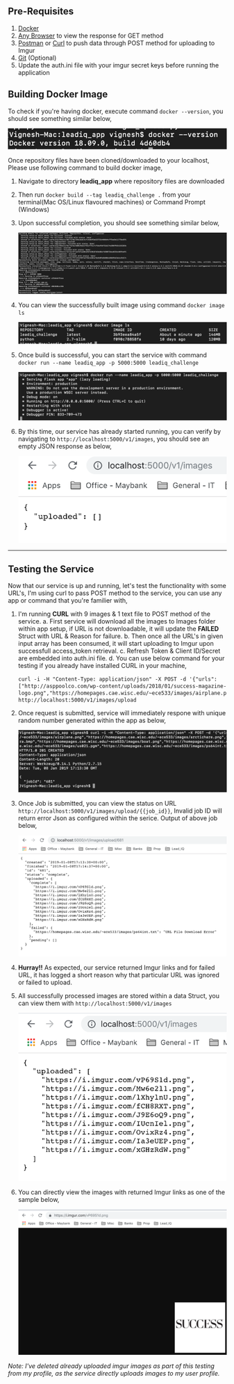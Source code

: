 
## Pre-Requisites 

1. [Docker](https://www.docker.com/products/docker-desktop) 
2. [Any Browser](https://www.google.com/chrome/browser/desktop/index.html) to view the response for GET method
3. [Postman](https://www.getpostman.com/downloads) or [Curl](https://curl.haxx.se/download.html) to push data through POST method for uploading to Imgur
4. [Git](https://git-scm.com/downloads) (Optional)
5. Update the auth.ini file with your imgur secret keys before running the application

## Building Docker Image 

To check if you're having docker, execute command ```docker --version```, you should see something similar below,

![picture](readme_images/docker_version.png)

Once repository files have been cloned/downloaded to your localhost, Please use following command to build docker image,

1. Navigate to directory **leadiq_app** where repository files are downloaded 
2. Then run ```docker build --tag leadiq_challenge .``` from your terminal(Mac OS/Linux flavoured machines) or Command Prompt (Windows)
3. Upon successful completion, you should see something similar below,

    ![picture](readme_images/docker_build.png)

4. You can view the successfully built image using command ```docker image ls```

    ![picture](readme_images/docker_image.png)

5. Once build is successful, you can start the service with command ```docker run --name leadiq_app -p 5000:5000 leadiq_challenge```

    ![picture](readme_images/docker_run.png)

6. By this time, our service has already started running, you can verify by navigating to ```http://localhost:5000/v1/images```, you should see an empty JSON response as below,

    ![picture](readme_images/app_begin.png)


---

## Testing the Service

Now that our service is up and running, let's test the functionality with some URL's, I'm using curl to pass POST method to the service, you can use any app or command that you're familier with,

1. I'm running **CURL** with 9 images & 1 text file to POST method of the service.
	a. First service will download all the images to Images folder within app setup, if URL is not downloadable, it will update the **FAILED** Struct with URL & Reason for failure. 
	b. Then once all the URL's in given input array has been consumed, it will start uploading to Imgur upon successfull access_token retrieval. 
	c. Refresh Token & Client ID/Secret are embedded into auth.ini file. 
	d. You can use below command for your testing if you already have installed CURL in your machine,
    
	```
    curl -i -H "Content-Type: application/json" -X POST -d '{"urls":["http://asppoolco.com/wp-content/uploads/2018/01/success-magazine-logo.png","https://homepages.cae.wisc.edu/~ece533/images/airplane.png","https://homepages.cae.wisc.edu/~ece533/images/arctichare.png","https://homepages.cae.wisc.edu/~ece533/images/baboon.png","https://homepages.cae.wisc.edu/~ece533/images/barbara.bmp","https://homepages.cae.wisc.edu/~ece533/images/boat.png","https://homepages.cae.wisc.edu/~ece533/images/boy.ppm","https://homepages.cae.wisc.edu/~ece533/images/cameraman.tif","https://homepages.cae.wisc.edu/~ece533/images/us021.pgm","https://homepages.cae.wisc.edu/~ece533/images/ps64int.txt"]}' http://localhost:5000/v1/images/upload
    ```

2. Once request is submitted, service will immediately respone with unique random number generated within the app as below,

    ![picture](readme_images/jobid.png)

3. Once Job is submitted, you can view the status on URL ```http://localhost:5000/v1/images/upload/{{job_id}}```, Invalid job ID will return error Json as configured within the serice. Output of above job below,

    ![picture](readme_images/jobstatus.png)

4. **Hurray!!** As expected, our service returned Imgur links and for failed URL, it has logged a short reason why that particular URL was ignored or failed to upload. 
5. All successfully processed images are stored within a data Struct, you can view them with ```http://localhost:5000/v1/images```

    ![picture](readme_images/success_image.png)

6. You can directly view the images with returned Imgur links as one of the sample below,

    ![picture](readme_images/imgur_image.png)

*Note: I've deleted already uploaded imgur images as part of this testing from my profile, as the service directly uploads images to my user profile.*

